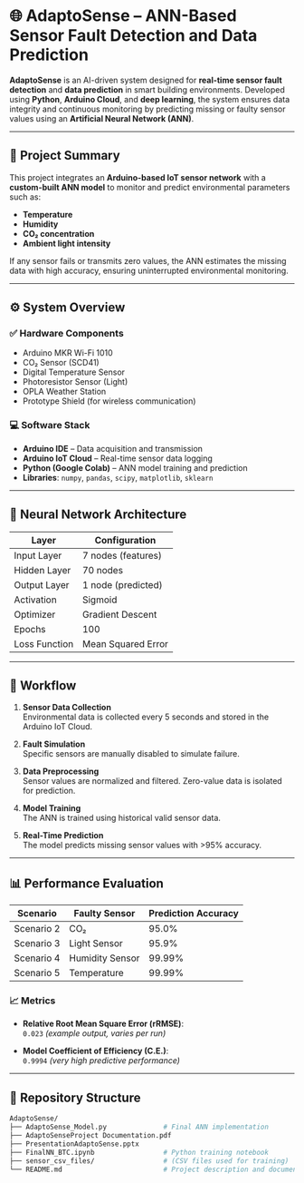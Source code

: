 # 🌐 AdaptoSense – ANN-Based Sensor Fault Detection and Data Prediction

**AdaptoSense** is an AI-driven system designed for **real-time sensor fault detection** and **data prediction** in smart building environments. Developed using **Python**, **Arduino Cloud**, and **deep learning**, the system ensures data integrity and continuous monitoring by predicting missing or faulty sensor values using an **Artificial Neural Network (ANN)**.

---

## 🧠 Project Summary

This project integrates an **Arduino-based IoT sensor network** with a **custom-built ANN model** to monitor and predict environmental parameters such as:

- **Temperature**
- **Humidity**
- **CO₂ concentration**
- **Ambient light intensity**

If any sensor fails or transmits zero values, the ANN estimates the missing data with high accuracy, ensuring uninterrupted environmental monitoring.

---

## ⚙️ System Overview

### ✅ Hardware Components
- Arduino MKR Wi-Fi 1010
- CO₂ Sensor (SCD41)
- Digital Temperature Sensor
- Photoresistor Sensor (Light)
- OPLA Weather Station
- Prototype Shield (for wireless communication)

### 💻 Software Stack
- **Arduino IDE** – Data acquisition and transmission
- **Arduino IoT Cloud** – Real-time sensor data logging
- **Python (Google Colab)** – ANN model training and prediction
- **Libraries**: `numpy`, `pandas`, `scipy`, `matplotlib`, `sklearn`

---

## 🧮 Neural Network Architecture

| Layer          | Configuration       |
|----------------|---------------------|
| Input Layer    | 7 nodes (features)  |
| Hidden Layer   | 70 nodes            |
| Output Layer   | 1 node (predicted)  |
| Activation     | Sigmoid             |
| Optimizer      | Gradient Descent    |
| Epochs         | 100                 |
| Loss Function  | Mean Squared Error  |

---

## 🔁 Workflow

1. **Sensor Data Collection**  
   Environmental data is collected every 5 seconds and stored in the Arduino IoT Cloud.

2. **Fault Simulation**  
   Specific sensors are manually disabled to simulate failure.

3. **Data Preprocessing**  
   Sensor values are normalized and filtered. Zero-value data is isolated for prediction.

4. **Model Training**  
   The ANN is trained using historical valid sensor data.

5. **Real-Time Prediction**  
   The model predicts missing sensor values with >95% accuracy.

---

## 📊 Performance Evaluation

| Scenario                     | Faulty Sensor   | Prediction Accuracy |
|-----------------------------|------------------|----------------------|
| Scenario 2                  | CO₂              | 95.0%                |
| Scenario 3                  | Light Sensor     | 95.9%                |
| Scenario 4                  | Humidity Sensor  | 99.99%               |
| Scenario 5                  | Temperature      | 99.99%               |

### 📈 Metrics
- **Relative Root Mean Square Error (rRMSE)**:  
  `0.023` *(example output, varies per run)*

- **Model Coefficient of Efficiency (C.E.)**:  
  `0.9994` *(very high predictive performance)*

---

## 📂 Repository Structure

```bash
AdaptoSense/
├── AdaptoSense_Model.py              # Final ANN implementation
├── AdaptoSenseProject Documentation.pdf
├── PresentationAdaptoSense.pptx
├── FinalNN_BTC.ipynb                 # Python training notebook
├── sensor_csv_files/                 # (CSV files used for training)
└── README.md                         # Project description and documentation
